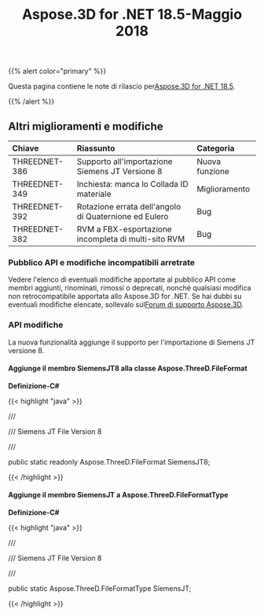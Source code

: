 ﻿---
title: Aspose.3D for .NET 18.5-Maggio 2018
type: docs
weight: 80
url: /it/net/aspose-3d-for-net-18-5-may-2018/
---
{{% alert color="primary" %}} 

Questa pagina contiene le note di rilascio per[Aspose.3D for .NET 18.5](https://downloads.aspose.com/3d/net).

{{% /alert %}} 
## **Altri miglioramenti e modifiche**

|**Chiave**|**Riassunto**|**Categoria**|
|:- |:- |:- |
|THREEDNET-386|Supporto all'importazione Siemens JT Versione 8|Nuova funzione|
|THREEDNET-349|Inchiesta: manca lo Collada ID materiale|Miglioramento|
|THREEDNET-392|Rotazione errata dell'angolo di Quaternione ed Eulero|Bug|
|THREEDNET-382|RVM a FBX-esportazione incompleta di multi-sito RVM|Bug|
### **Pubblico API e modifiche incompatibili arretrate**
Vedere l'elenco di eventuali modifiche apportate al pubblico API come membri aggiunti, rinominati, rimossi o deprecati, nonché qualsiasi modifica non retrocompatibile apportata allo Aspose.3D for .NET. Se hai dubbi su eventuali modifiche elencate, sollevalo sul[Forum di supporto Aspose.3D](https://forum.aspose.com/c/3d/18).
### **API modifiche**
La nuova funzionalità aggiunge il supporto per l'importazione di Siemens JT versione 8.
#### **Aggiunge il membro SiemensJT8 alla classe Aspose.ThreeD.FileFormat**
**Definizione-C#**

{{< highlight "java" >}}

 /// <summary>

/// Siemens JT File Version 8

/// </summary>

public static readonly Aspose.ThreeD.FileFormat SiemensJT8;

{{< /highlight >}}
#### **Aggiunge il membro SiemensJT a Aspose.ThreeD.FileFormatType**
**Definizione-C#**

{{< highlight "java" >}}

 /// <summary>

/// Siemens JT File Version 8

/// </summary>

public static Aspose.ThreeD.FileFormatType SiemensJT;

{{< /highlight >}}
